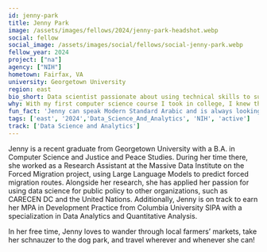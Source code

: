 ```yaml
---
id: jenny-park
title: Jenny Park
image: /assets/images/fellows/2024/jenny-park-headshot.webp
social: fellow
social_image: /assets/images/social/fellows/social-jenny-park.webp
fellow_year: 2024
project: ["na"]
agency: ["NIH"]
hometown: Fairfax, VA
university: Georgetown University
region: east
bio_short: Data scientist passionate about using technical skills to support broader social change and public good
why: With my first computer science course I took in college, I knew that I wanted to use my skills to support broader social change and public good. Since then, I have been cultivating both my knowledge in peace studies and conflict transformation alongside my technical skills in data science. USDC was the perfect opportunity to merge these interests into a career with a clear forward trajectory, an opportunity unlike any other options I had considered prior to learning about the program. 
fun_fact: 'Jenny can speak Modern Standard Arabic and is always looking for more people to practice speaking with!'
tags: ['east', '2024','Data_Science_And_Analytics', 'NIH', 'active']
track: ['Data Science and Analytics']
---
```


Jenny is a recent graduate from Georgetown University with a B.A. in Computer Science and Justice and Peace Studies. During her time there, she worked as a Research Assistant at the Massive Data Institute on the Forced Migration project, using Large Language Models to predict forced migration routes. Alongside her research, she has applied her passion for using data science for public policy to other organizations, such as CARECEN DC and the United Nations. Additionally, Jenny is on track to earn her MPA in Development Practice from Columbia University SIPA with a specialization in Data Analytics and Quantitative Analysis.

In her free time, Jenny loves to wander through local farmers’ markets, take her schnauzer to the dog park, and travel wherever and whenever she can!
